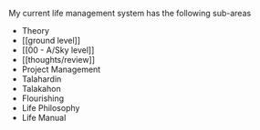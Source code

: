 My current life management system has the following sub-areas

- Theory
- [[ground level]]
- [[00 - A/Sky level]]
- [[thoughts/review]]
- Project Management
- Talahardin
- Talakahon
- Flourishing
- Life Philosophy
- Life Manual

